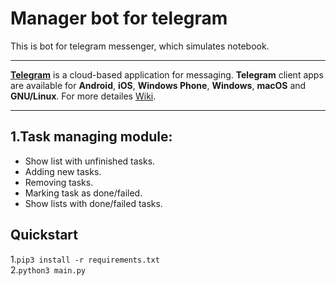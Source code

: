 <h1>Manager bot for telegram</h1>
<p>This is bot for telegram messenger, which simulates notebook.</p>
<hr>
<p><b><a href="https://web.telegram.org/#/login">Telegram</a></b> is a cloud-based application for messaging. <b>Telegram</b> client apps are available for <b>Android</b>, <b>iOS</b>, <b>Windows Phone</b>, <b>Windows</b>, <b>macOS</b> and <b>GNU/Linux</b>. For more detailes <a href="https://en.wikipedia.org/wiki/Telegram_(software)">Wiki</a>.</p>
<hr>
<h2>1.Task managing module:</h2>
<ul>
  <li>Show list with unfinished tasks.</li>
  <li>Adding new tasks.</li>
  <li>Removing tasks.</li>
  <li>Marking task as done/failed.</li>
  <li>Show lists with done/failed tasks.</li>
 </ul>
 
 <h2>Quickstart</h2>
 
1.`pip3 install -r requirements.txt`<br>
2.`python3 main.py`
